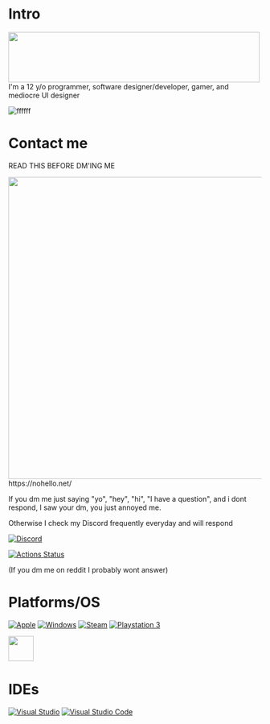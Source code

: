 # Intro
<img src="https://c.tenor.com/6AD7XiQE57YAAAAM/family-guy-dance.gif" width="500" height="100">
I'm a 12 y/o programmer, software designer/developer, gamer, and mediocre UI designer





![ffffff](https://komarev.com/ghpvc/?username=ShootFirstAskQuestionsLater)

# Contact me

READ THIS BEFORE DM'ING ME

<img src = "https://cdn.discordapp.com/attachments/801954986095280188/904901859041480794/unknown.png" height="600" width="600">
https://nohello.net/

If you dm me just saying "yo", "hey", "hi", "I have a question", and i dont respond, I saw your dm, you just annoyed me.

Otherwise I check my Discord frequently everyday and will respond 

[![Discord](https://img.shields.io/badge/%3CServer%3E-%237289DA.svg?style=for-the-badge&logo=discord&logoColor=white)](https://discord.com/users/722352004470407168)

[![Actions Status](https://img.shields.io/badge/Reddit-FF4500?style=for-the-badge&logo=reddit&logoColor=white)](https://reddit.com/u/swiney2)

(If you dm me on reddit I probably wont answer)

# Platforms/OS

[![Apple](https://img.shields.io/badge/Apple-%23000000.svg?style=for-the-badge&logo=apple&logoColor=white)](https://apple.com/) [![Windows](https://img.shields.io/badge/Windows-0078D6?style=for-the-badge&logo=windows&logoColor=white)](https://www.microsoft.com/en-us/windows/) [![Steam](https://img.shields.io/badge/steam-%23000000.svg?style=for-the-badge&logo=steam&logoColor=white)](https://steamcommunity.com/) 	[![Playstation 3](https://img.shields.io/badge/Playstation%203-003791?style=for-the-badge&logo=playstation-3&logoColor=white)](https://www.playstation.com/en-us/)

<img src="https://cdn.pixabay.com/photo/2014/11/30/14/11/cat-551554__480.jpg" width="50">


# IDEs

[![Visual Studio](https://img.shields.io/badge/Visual%20Studio-5C2D91.svg?style=for-the-badge&logo=visual-studio&logoColor=white)](https://visualstudio.microsoft.com/)  [![Visual Studio Code](https://img.shields.io/badge/Visual%20Studio%20Code-0078d7.svg?style=for-the-badge&logo=visual-studio-code&logoColor=white)](https://code.visualstudio.com/)

